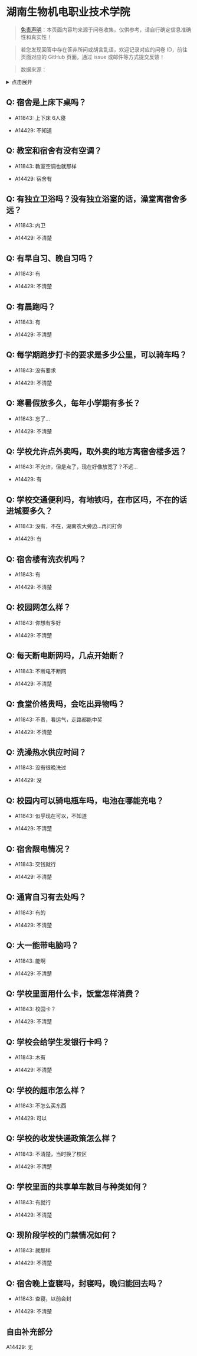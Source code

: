 # 湖南生物机电职业技术学院

> [免责声明](https://colleges.chat/#_3)：本页面内容均来源于问卷收集，仅供参考，请自行确定信息准确性和真实性！

> 若您发现回答中存在答非所问或胡言乱语，欢迎记录对应的问卷 ID，前往页面对应的 GitHub 页面，通过 issue 或邮件等方式提交反馈！

> 数据来源：

<details><summary>点击展开</summary>
<ul>
<li>A11843: 1969768995@qq.com (2022 年 06 月)</li>
<li>A14429: 3550506702@qq.com (2022 年 07 月)</li>
</ul>
</details>

## Q: 宿舍是上床下桌吗？

- A11843: 上下床 6人寝

- A14429: 不知道

## Q: 教室和宿舍有没有空调？

- A11843: 教室空调也就那样

- A14429: 宿舍有

## Q: 有独立卫浴吗？没有独立浴室的话，澡堂离宿舍多远？

- A11843: 内卫

- A14429: 不清楚

## Q: 有早自习、晚自习吗？

- A11843: 有

- A14429: 不清楚

## Q: 有晨跑吗？

- A11843: 有

- A14429: 不清楚

## Q: 每学期跑步打卡的要求是多少公里，可以骑车吗？

- A11843: 没有要求

- A14429: 不清楚

## Q: 寒暑假放多久，每年小学期有多长？

- A11843: 忘了…

- A14429: 不清楚

## Q: 学校允许点外卖吗，取外卖的地方离宿舍楼多远？

- A11843: 不允许，但是点了，现在好像放宽了？不远…

- A14429: 有

## Q: 学校交通便利吗，有地铁吗，在市区吗，不在的话进城要多久？

- A11843: 没有，不在，湖南农大旁边…再问打你

- A14429: 有

## Q: 宿舍楼有洗衣机吗？

- A11843: 有

- A14429: 不清楚

## Q: 校园网怎么样？

- A11843: 你想有多好

- A14429: 不清楚

## Q: 每天断电断网吗，几点开始断？

- A11843: 不断电不断网

- A14429: 不清楚

## Q: 食堂价格贵吗，会吃出异物吗？

- A11843: 不贵，看运气，走路都能中奖

- A14429: 不清楚

## Q: 洗澡热水供应时间？

- A11843: 没有很晚洗过

- A14429: 没

## Q: 校园内可以骑电瓶车吗，电池在哪能充电？

- A11843: 似乎现在可以，不知道

- A14429: 不清楚

## Q: 宿舍限电情况？

- A11843: 交钱就行

- A14429: 不清楚

## Q: 通宵自习有去处吗？

- A11843: 有的

- A14429: 不清楚

## Q: 大一能带电脑吗？

- A11843: 能啊

- A14429: 不清楚

## Q: 学校里面用什么卡，饭堂怎样消费？

- A11843: 校园卡？

- A14429: 不清楚

## Q: 学校会给学生发银行卡吗？

- A11843: 木有

- A14429: 不清楚

## Q: 学校的超市怎么样？

- A11843: 不怎么买东西

- A14429: 可以

## Q: 学校的收发快递政策怎么样？

- A11843: 不清楚，当时换了校区

- A14429: 不清楚

## Q: 学校里面的共享单车数目与种类如何？

- A11843: 有就行

- A14429: 不清楚

## Q: 现阶段学校的门禁情况如何？

- A11843: 就那样

- A14429: 不清楚

## Q: 宿舍晚上查寝吗，封寝吗，晚归能回去吗？

- A11843: 查寝，以前会封

- A14429: 不清楚

## 自由补充部分

A14429: 无